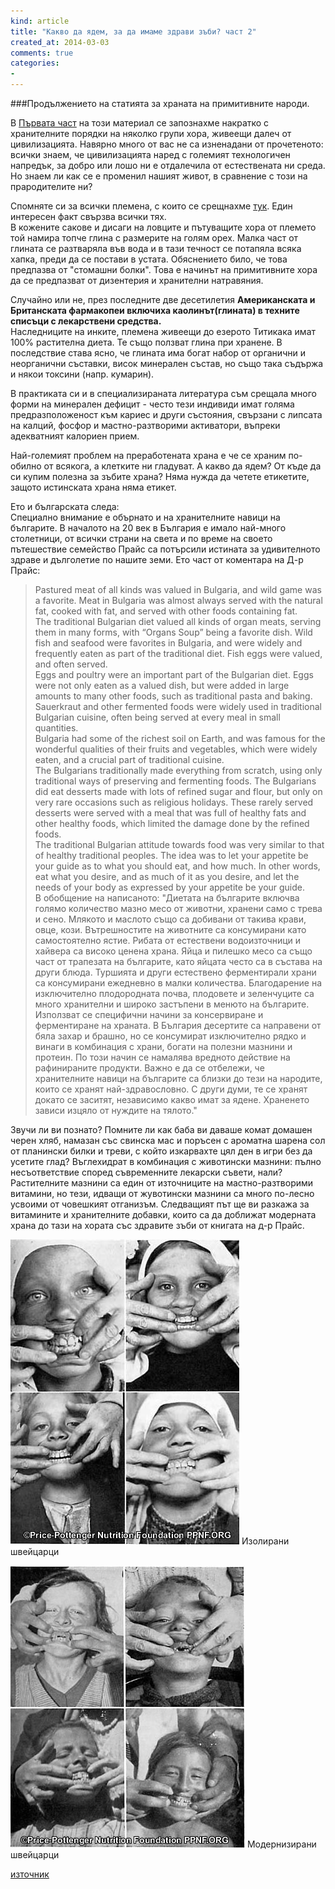 ```yaml
---
kind: article
title: "Какво да ядем, за да имаме здрави зъби? част 2"
created_at: 2014-03-03
comments: true
categories:
- 
---
```


###Продължението на статията за храната на примитивните народи. 

В [Първата част](/blog/2014-02-27-%D1%85%D1%80%D0%B0%D0%BD%D0%B8-%D0%B7%D0%B0-%D0%B7%D0%B4%D1%80%D0%B0%D0%B2%D0%B8-%D0%B7%D1%8A%D0%B1%D0%B8-%D1%87%D0%B0%D1%81%D1%82-1/) на този материал се запознахме накратко с хранителните порядки на няколко групи хора, живеещи далеч от цивилизацията. Навярно много от вас не са изненадани от прочетеното: всички знаем, че цивилизацията наред с големият технологичен напредък, за добро или лошо ни е отдалечила от естествената ни среда. Но знаем ли как се е променил нашият живот, в сравнение с този на прародителите ни?


Спомняте си за всички племена, с които се срещнахме [тук](/blog/2014-02-27-%D1%85%D1%80%D0%B0%D0%BD%D0%B8-%D0%B7%D0%B0-%D0%B7%D0%B4%D1%80%D0%B0%D0%B2%D0%B8-%D0%B7%D1%8A%D0%B1%D0%B8-%D1%87%D0%B0%D1%81%D1%82-1/ "Какво да ядем за здрави зъби?част 1"). Един интересен факт свързва всички тях.<br />
В кожените сакове и дисаги на ловците и пътуващите хора от племето той намира топче глина с размерите на голям орех. Малка част от глината се разтваряла във вода и в тази течност се потапяла всяка хапка, преди да се постави в устата. Обяснението било, че това предпазва от "стомашни болки". Това е начинът на примитивните хора да се предпазват от дизентерия и хранителни натравяния.


Случайно или не, през последните две десетилетия **Американската и Британската фармакопеи включиха каолинът(глината) в техните списъци с лекарствени средства.**<br />
Наследниците на инките, племена живеещи до езерото Титикака имат 100% растителна диета. Те също ползват глина при хранене.
В последствие става ясно, че глината има богат набор от органични и неорганични съставки, висок минерален състав, но също така съдържа и някои токсини (напр. кумарин).

В практиката си и в специализираната литература съм срещала много форми на минерален дефицит - често тези индивиди имат голяма предразположеност към кариес и други състояния, свързани с липсата на калций, фосфор и мастно-разтворими активатори, въпреки адекватният калориен прием.

Най-големият проблем на преработената храна е че се храним по-обилно от всякога, а клетките ни гладуват. А какво да ядем? От къде да си купим полезна за зъбите храна? Няма нужда да четете етикетите, защото истинската храна няма етикет.

<!-- more -->

Ето и българската следа:<br />
Специално внимание е обърнато и на хранителните навици на българите. В началото на 20 век в България е имало най-много столетници, от всички страни на света и по време на своето пътешествие семейство Прайс са потърсили истината за удивителното здраве и дълголетие по нашите земи. Ето част от коментара на Д-р Прайс:<br />
>Pastured meat of all kinds was valued in Bulgaria, and wild game was a favorite. Meat in Bulgaria was almost always served with the natural fat, cooked with fat, and served with other foods containing fat.<br />
>The traditional Bulgarian diet valued all kinds of organ meats, serving them in many forms, with “Organs Soup” being a favorite dish.
>Wild fish and seafood were favorites in Bulgaria, and were widely and frequently eaten as part of the traditional diet. Fish eggs were valued, and often served.<br />
>Eggs and poultry were an important part of the Bulgarian diet. Eggs were not only eaten as a valued dish, but were added in large amounts to many other foods, such as traditional pasta and baking.<br />
>Sauerkraut and other fermented foods were widely used in traditional Bulgarian cuisine, often being served at every meal in small quantities.<br />
>Bulgaria had some of the richest soil on Еarth, and was famous for the wonderful qualities of their fruits and vegetables, which were widely eaten, and a crucial part of traditional cuisine.<br />
>The Bulgarians traditionally made everything from scratch, using only traditional ways of preserving and fermenting foods. The Bulgarians did eat desserts made with lots of refined sugar and flour, but only on very rare occasions such as religious holidays. These rarely served desserts were served with a meal that was full of healthy fats and other healthy foods, which limited the damage done by the refined foods.<br />
>The traditional Bulgarian attitude towards food was very similar to that of healthy traditional peoples. The idea was to let your appetite be your guide as to what you should eat, and how much. In other words, eat what you desire, and as much of it as you desire, and let the needs of your body as expressed by your appetite be your guide.<br />
В обобщение на написаното: "Диетата на българите включва голямо количество мазно месо от животни, хранени само с трева и сено. Млякото и маслото също са добивани от такива крави, овце, кози. Вътрешностите на животните са консумирани като самостоятелно ястие. Рибата от естествени водоизточници и хайвера са високо ценена храна. Яйца и пилешко месо са също част от трапезата на българите, като яйцата често са в състава на други блюда. Туршията и други естествено ферментирали храни са консумирани ежедневно в малки количества. Благодарение на изключително плодородната почва, плодовете и зеленчуците са много хранителни и широко застъпени в менюто на българите. Използват се специфични начини за консервиране и ферментиране на храната. В България десертите са направени от бяла захар и брашно, но се консумират изключително рядко и винаги в комбинация с храни, богати на полезни мазнини и протеин. По този начин се намалява вредното действие на рафинираните продукти. Важно е да се отбележи, че хранителните навици на българите са близки до тези на народите, които се хранят най-здравословно. С други думи, те се хранят докато се заситят, независимо какво имат за ядене. Храненето зависи изцяло от нуждите на тялото."

Звучи ли ви познато? Помните ли как баба ви даваше комат домашен черен хляб, намазан със свинска мас и поръсен с ароматна шарена сол от планински билки и треви, с който изкарвахте цял ден в игри без да усетите глад? Въглехидрат в комбинация с животински мазнини: пълно несъответствие според съвременните лекарски съвети, нали? Растителните мазнини са един от източниците на мастно-разтворими витамини, но тези, идващи от жувотински мазнини са много по-лесно усвоими от човешкият отганизъм. Следващият път ще ви разкажа за витамините и хранителните добавки, които са да доближат модерната храна до тази на хората със здравите зъби от книгата на д-р Прайс.

![Изолирани швейцарци](/images/posts/pricepic1swiss.jpg)
Изолирани швейцарци

![Модернизирани швейцарци](/images/posts/pricepic2swiss.jpg)
Модернизирани швейцарци

[източник](http://www.amazon.com/gp/product/0916764206?ie=UTF8&tag=jourtofore-20&linkCode=as2&camp=1789&creative=390957&creativeASIN=0916764206 "amazon.com")